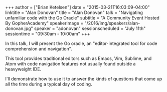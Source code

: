 +++
author = ["Brian Ketelsen"]
date = "2015-03-21T16:03:09-04:00"
linktitle = "Alan Donovan"
title = "Alan Donovan"
talk = "Navigating unfamiliar code with the Go Oracle"
subtitle = "A Community Event Hosted By GopherAcademy"
speakerimage = "/2016/img/speakers/alan-donovan.jpg"
speaker = "adonovan"
sessionscheduled = "July 11th"
sessiontime = "09:30am - 10:00am"
+++

In this talk, I will present the Go oracle, an "editor-integrated tool for code comprehension and navigation".

This tool provides traditional editors such as Emacs, Vim, Sublime, and Atom with code navigation features not usually found outside a heavyweight IDE.

I'll demonstrate how to use it to answer the kinds of questions that come up all the time during a typical day of coding.
